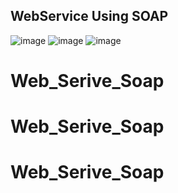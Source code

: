 ## WebService Using SOAP 
![image](https://github.com/HAMZA0707/WebService-Soap-App/assets/89112359/9e563697-c75b-4b16-b673-8fdb0a8839be)
![image](https://github.com/HAMZA0707/WebService-Soap-App/assets/89112359/4126d6c7-758d-41bc-a5f7-4e5e40a51f53)
![image](https://github.com/HAMZA0707/WebService-Soap-App/assets/89112359/8bfee89b-9901-4d71-a7f4-2b439afa101d)
# Web_Serive_Soap
# Web_Serive_Soap
# Web_Serive_Soap
